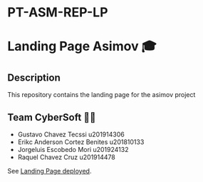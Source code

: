 # PT-ASM-REP-LP
# Landing Page Asimov 🎓

## Description
This repository contains the landing page for the asimov project

## Team CyberSoft 👨‍💻
* Gustavo Chavez Tecssi		    u201914306
* Erikc Anderson Cortez Benites	u201810133
* Jorgeluis Escobedo Mori	    u201924132
* Raquel Chavez Cruz		    u201914478


See [Landing Page deployed](https://tavoexe.github.io/Asimov-LandingPage/).